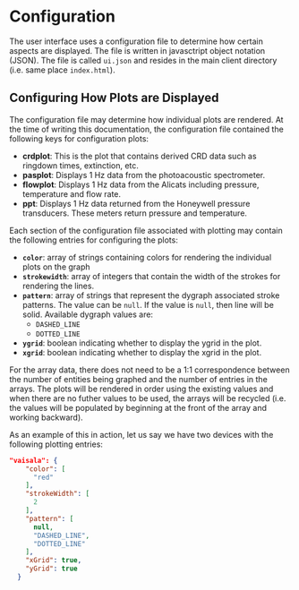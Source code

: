 # Configuration

The user interface uses a configuration file to determine how certain aspects are displayed.  The file is written in javasctript object notation (JSON).  The file is called ``ui.json`` and resides in the main client directory (i.e. same place ``index.html``).  

## Configuring How Plots are Displayed
The configuration file may determine how individual plots are rendered.  At the time of writing this documentation, the configuration file contained the following keys for configuration plots:

* **crdplot**: This is the plot that contains derived CRD data such as ringdown times, extinction, etc.
* **pasplot**: Displays 1 Hz data from the photoacoustic spectrometer.
* **flowplot**: Displays 1 Hz data from the Alicats including pressure, temperature and flow rate.
* **ppt**: Displays 1 Hz data returned from the Honeywell pressure transducers.  These meters return pressure and temperature.

Each section of the configuration file associated with plotting may contain the following entries for configuring the plots:

* **``color``**: array of strings containing colors for rendering the individual plots on the graph
* **``strokewidth``**: array of integers that contain the width of the strokes for rendering the lines.
* **``pattern``**: array of strings that represent the dygraph associated stroke patterns.  The value can be ``null``.  If the value is ``null``, then line will be solid.  Available dygraph values are:
  * ``DASHED_LINE``
  * ``DOTTED_LINE``
* **``ygrid``**: boolean indicating whether to display the ygrid in the plot.
* **``xgrid``**: boolean indicating whether to display the xgrid in the plot.

For the array data, there does not need to be a 1:1 correspondence between the number of entities being graphed and the number of entries in the arrays.  The plots will be rendered in order using the existing values and when there are no futher values to be used, the arrays will be recycled (i.e. the values will be populated by beginning at the front of the array and working backward).

As an example of this in action, let us say we have two devices with the following plotting entries:

```json
"vaisala": {
    "color": [
      "red"
    ],
    "strokeWidth": [
      2
    ],
    "pattern": [
      null,
      "DASHED_LINE",
      "DOTTED_LINE"
    ],
    "xGrid": true,
    "yGrid": true
  }
```
